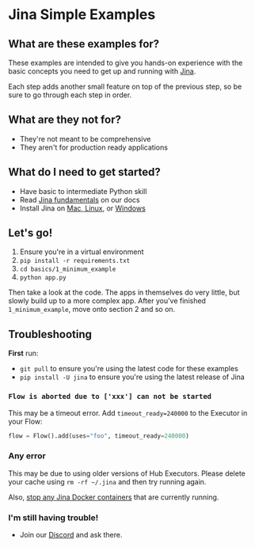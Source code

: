 # Jina Simple Examples

## What are these examples for?

These examples are intended to give you hands-on experience with the basic concepts you need to get up and running with [Jina](https://github.com/jina-ai/jina/). 

Each step adds another small feature on top of the previous step, so be sure to go through each step in order.

## What are they not for?

- They're not meant to be comprehensive
- They aren't for production ready applications

## What do I need to get started?

- Have basic to intermediate Python skill
- Read [Jina fundamentals](https://docs.jina.ai/) on our docs
- Install Jina on [Mac, Linux](https://docs.jina.ai/get-started/install/), or [Windows](https://docs.jina.ai/advanced/experimental/windows/)

## Let's go!

1. Ensure you're in a virtual environment
2. `pip install -r requirements.txt`
3. `cd basics/1_minimum_example`
4. `python app.py`

Then take a look at the code. The apps in themselves do very little, but slowly build up to a more complex app. After you've finished `1_minimum_example`, move onto section 2 and so on.

## Troubleshooting

**First** run:

- `git pull` to ensure you're using the latest code for these examples
- `pip install -U jina` to ensure you're using the latest release of Jina

### `Flow is aborted due to ['xxx'] can not be started`

This may be a timeout error. Add `timeout_ready=240000` to the Executor in your Flow:

```python
flow = Flow().add(uses="foo", timeout_ready=240000)
```
### Any error 
This may be due to using older versions of Hub Executors. Please delete your cache using `rm -rf ~/.jina` and then try running again.

Also, [stop any Jina Docker containers](https://linuxhint.com/stop_docker_containers/) that are currently running.

### I'm still having trouble!

- Join our [Discord](https://discord.jina.ai) and ask there.
